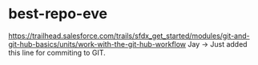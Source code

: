 # best-repo-eve
https://trailhead.salesforce.com/trails/sfdx_get_started/modules/git-and-git-hub-basics/units/work-with-the-git-hub-workflow
Jay -> Just added this line for commiting to GIT.